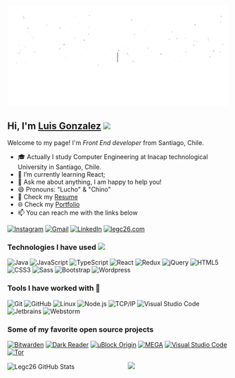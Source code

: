 ![header](https://github.com/legc26/legc26/blob/master/Gif-LEGC.gif)
## Hi, I'm [Luis Gonzalez](https://legc26.github.io/Portafolio/) <img src="https://raw.githubusercontent.com/MartinHeinz/MartinHeinz/master/wave.gif" width="30px">

Welcome to my page!
I'm <i>Front End developer</i> from Santiago, Chile.

-   :mortar_board: Actually I study Computer Engineering at Inacap technological University in Santiago, Chile.
-   :test_tube: I’m currently learning React;
-   :speech_balloon: Ask me about anything, I am happy to help you!
- 😄 Pronouns: "Lucho" & "Chino"
- 📝 Check my [Resume]()
- 🌐 Check my [Portfolio](https://legc26.me/) 
-    :mailbox: You can reach me with the links below

[![Instagram](https://img.shields.io/badge/-INSTAGRAM-important?style=for-the-badge&logo=instagram&logoColor=white)](https://www.instagram.com/legc26/)
[![Gmail](https://img.shields.io/badge/-GMAIL-ff0000?style=for-the-badge&logo=gmail&logoColor=white)](mailto:xlegc26@gmail.com)
[![LinkedIn](https://img.shields.io/badge/-LINKEDIN-0077B5?style=for-the-badge&logo=linkedin&logoColor=white)](https://www.linkedin.com/in/luisgonzalez26/)
[![legc26.com](https://img.shields.io/badge/-LEGC26.COM-000000?style=for-the-badge&logo=react&logoColor=white)](https://legc26.github.io/Portafolio/)


### Technologies I have used <img src="https://media.giphy.com/media/WUlplcMpOCEmTGBtBW/giphy.gif" width="30">

![Java](https://img.shields.io/badge/-Java-000000?style=flat&logo=Java)
![JavaScript](https://img.shields.io/badge/-JavaScript-000000?style=flat&logo=javascript)
![TypeScript](https://img.shields.io/badge/-TypeScript-000000?style=flat&logo=typescript&logoColor=007ACC)
![React](https://img.shields.io/badge/-React-222222?style=flat&logo=React&logoColor=61DAFB)
![Redux](https://img.shields.io/badge/-Redux-222222?style=flat&logo=Redux&logoColor=violet)
![jQuery](https://img.shields.io/badge/-jQuery-222222?style=flat&logo=jQuery&logoColor=0769AD)
![HTML5](https://img.shields.io/badge/-HTML5-000000?style=flat&logo=HTML5)
![CSS3](https://img.shields.io/badge/-CSS3-222222?style=flat&logo=css3&logoColor=007ACC)
![Sass](https://img.shields.io/badge/-Sass-222222?style=flat&logo=sass&logoColor=violet)
![Bootstrap](https://img.shields.io/badge/-Bootstrap-222222?style=flat&logo=bootstrap&logoColor=blueviolet)
![Wordpress](https://img.shields.io/badge/-Wordpress-222222?style=flat&logo=Wordpress)

### Tools I have worked with 🔧 

![Git](https://img.shields.io/badge/-Git-222222?style=flat&logo=git&logoColor=F05032)
![GitHub](https://img.shields.io/badge/-GitHub-222222?style=flat&logo=github&logoColor=FFFFFF)
![Linux](https://img.shields.io/badge/-Linux-222222?style=flat&logo=linux&logoColor=FCC624)
![Node.js](https://img.shields.io/badge/-Node.js-222222?style=flat&logo=node.js&logoColor=339933)
![TCP/IP](https://img.shields.io/badge/-TCP/IP-222222?style=flat&logo=cisco&logoColor=white)
![Visual Studio Code](https://img.shields.io/badge/-Visual%20Studio-222222?style=flat&logo=visual-studio-code&logoColor=007ACC)
![Jetbrains](https://img.shields.io/badge/-Jetbrains-222222?style=flat&logo=Jetbrains)
![Webstorm](https://img.shields.io/badge/-Webstorm-222222?style=flat&logo=Webstorm&logoColor=blue)


### Some of my favorite open source projects

[![Bitwarden](https://img.shields.io/badge/-Bitwarden-444444?style=flat&logo=bitwarden&logoColor=175DDC)](https://github.com/bitwarden)
[![Dark Reader](<https://img.shields.io/badge/-Dark&#160;Reader-444444?style=flat&logo=Dark-Reader&logoColor=2f7485>)](https://github.com/darkreader/darkreader)
[![uBlock Origin](<https://img.shields.io/badge/-uBlock&#160;Origin-444444?style=flat&logo=UBlock-Origin&logoColor=800000>)](https://github.com/gorhill/uBlock)
[![MEGA](https://img.shields.io/badge/-MEGA-444444?style=flat&logo=mega&logoColor=D9272E)](https://github.com/meganz/)
[![Visual Studio Code](https://img.shields.io/badge/-VSCode-444444?style=flat&logo=visual-studio-code&logoColor=007ACC)](https://github.com/microsoft/vscode)
[![Tor](https://img.shields.io/badge/-Tor-444444?style=flat&logo=tor&logoColor=7E4798)](https://www.torproject.org/)


<img align='right' src="https://media.giphy.com/media/M9gbBd9nbDrOTu1Mqx/giphy.gif" width="230">
<img align="center" src="https://github-readme-stats.vercel.app/api?username=legc26&show_icons=true&line_height=27&count_private=true&title_color=ffffff&text_color=c9cacc&icon_color=2bbc8a&bg_color=1d1f21" alt="Legc26 GitHub Stats" />

<!--

